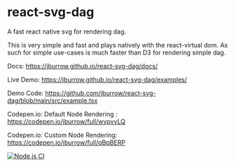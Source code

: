 # react-svg-dag

A fast react native svg for rendering dag.

This is very simple and fast and plays natively with the react-virtual dom. As such for simple use-cases is much faster than D3 for rendering simple dag.

Docs: https://jburrow.github.io/react-svg-dag/docs/

Live Demo: https://jburrow.github.io/react-svg-dag/examples/

Demo Code: https://github.com/jburrow/react-svg-dag/blob/main/src/example.tsx

Codepen.io: Default Node Rendering : https://codepen.io/jburrow/full/wvpvvLQ

Codepen.io: Custom Node Rendering: https://codepen.io/jburrow/full/qBpBERP

[![Node.js CI](https://github.com/jburrow/react-svg-dag/actions/workflows/node.js.yml/badge.svg)](https://github.com/jburrow/react-svg-dag/actions/workflows/node.js.yml)
